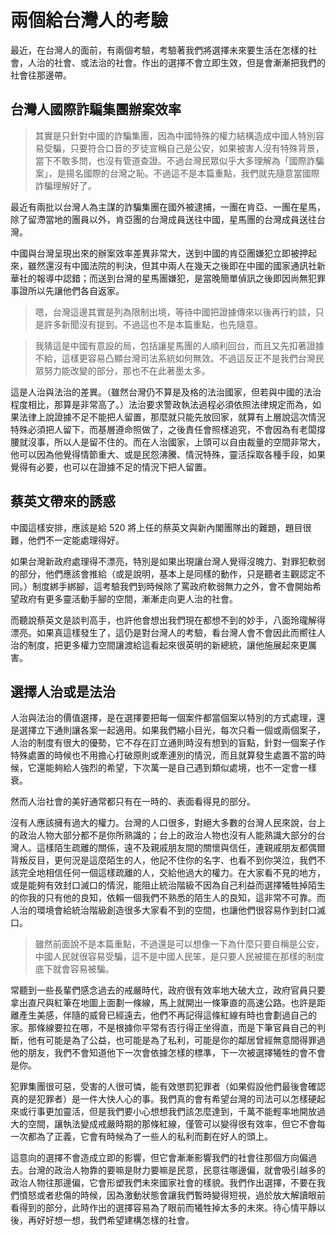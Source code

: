 # 兩個給台灣人的考驗

最近，在台灣人的面前，有兩個考驗，考驗著我們將選擇未來要生活在怎樣的社會，人治的社會、或法治的社會。作出的選擇不會立即生效，但是會漸漸把我們的社會往那邊帶。

## 台灣人國際詐騙集團辦案效率

> 其實是只針對中國的詐騙集團，因為中國特殊的權力結構造成中國人特別容易受騙，只要符合口音的歹徒宣稱自己是公安，如果被害人沒有特殊背景，當下不敢多問，也沒有管道查證。不過台灣民眾似乎大多理解為「國際詐騙案」，是揚名國際的台灣之恥。不過這不是本篇重點，我們就先隨意當國際詐騙理解好了。

最近有兩批以台灣人為主謀的詐騙集團在國外被逮捕，一團在肯亞、一團在星馬，除了留滯當地的團員以外，肯亞團的台灣成員送往中國，星馬團的台灣成員送往台灣。

中國與台灣呈現出來的辦案效率差異非常大，送到中國的肯亞團嫌犯立即被押起來，雖然還沒有中國法院的判決，但其中兩人在幾天之後即在中國的國家通訊社新華社的報導中認錯；而送到台灣的星馬團嫌犯，是當晚簡單偵訊之後即因尚無犯罪事證所以先讓他們各自返家。

> 嗯，台灣這邊其實是列為限制出境，等待中國把證據傳來以後再行約談，只是許多新聞沒有提到。不過這也不是本篇重點，也先隨意。

> 我猜這是中國有意設的局，包括讓星馬團的人順利回台，而且又先扣著證據不給，這樣更容易凸顯台灣司法系統如何無效。不過這反正不是我們台灣民眾努力能改變的部分，那也不在此著墨太多。

這是人治與法治的差異。（雖然台灣仍不算是及格的法治國家，但若與中國的法治程度相比，那算是非常高了。）法治要求警政執法過程必須依照法律規定而為，如果法律上說證據不足不能把人留置，那麼就只能先放回家，就算有上層說這次情況特殊必須把人留下，而基層遵命照做了，之後責任會照樣追究，不會因為有老闆撐腰就沒事，所以人是留不住的。而在人治國家，上頭可以自由裁量的空間非常大，他可以因為他覺得情節重大、或是民怨沸騰、情況特殊，靈活採取各種手段，如果覺得有必要，也可以在證據不足的情況下把人留置。


## 蔡英文帶來的誘惑

中國這樣安排，應該是給 520 將上任的蔡英文與新內閣團隊出的難題，題目很難，他們不一定能處理得好。

如果台灣新政府處理得不漂亮，特別是如果出現讓台灣人覺得沒魄力、對罪犯軟弱的部分，他們應該會推給（或是說明，基本上是同樣的動作，只是聽者主觀認定不同。）制度綁手綁腳，這考驗我們到時候除了罵政府軟弱無力之外，會不會開始希望政府有更多靈活動手腳的空間，漸漸走向更人治的社會。

而聽說蔡英文是談判高手，也許他會想出我們現在都想不到的妙手，八面玲瓏解得漂亮。如果真這樣發生了，這仍是對台灣人的考驗，看台灣人會不會因此而嚮往人治的制度，把更多權力空間讓渡給這看起來很英明的新總統，讓他施展起來更厲害。


## 選擇人治或是法治

人治與法治的價值選擇，是在選擇要把每一個案件都當個案以特別的方式處理，還是選擇立下通則讓各案一起適用。如果我們縮小目光，每次只看一個或兩個案子，人治的制度有很大的優勢，它不存在訂立通則時沒有想到的盲點，針對一個案子作特殊處置的時候也不用擔心打破原則或牽連別的情況，而且就算發生處置不當的時候，它還能夠給人強烈的希望，下次萬一是自己遇到類似處境，也不一定會一樣衰。

然而人治社會的美好通常都只有在一時的、表面看得見的部分。

沒有人應該擁有過大的權力。台灣的人口很多，對絕大多數的台灣人民來說，台上的政治人物大部分都不是你所熟識的；台上的政治人物也沒有人能熟識大部分的台灣人。這樣陌生疏離的關係，遠不及親戚朋友間的關懷與信任，連親戚朋友都偶爾背叛反目，更何況是這麼陌生的人，他記不住你的名字、也看不到你哭泣，我們不該完全地相信任何一個這樣疏離的人，交給他過大的權力。在大家看不見的地方，或是能夠有效封口滅口的情況，能阻止統治階級不因為自己利益而選擇犧牲掉陌生的你我的只有他的良知，依賴一個我們不熟悉的陌生人的良知，這非常不可靠。而人治的環境會給統治階級創造很多大家看不到的空間，也讓他們很容易作到封口滅口。

> 雖然前面說不是本篇重點，不過還是可以想像一下為什麼只要自稱是公安，中國人民就很容易受騙，這不是中國人民笨，是只要人民被擺在那樣的制度底下就會容易被騙。

常聽到一些長輩們感念過去的戒嚴時代，政府很有效率地大破大立，政府官員只要拿出直尺與紅筆在地圖上面劃一條線，馬上就開出一條筆直的高速公路。也許是距離產生美感，伴隨的威脅已經遠去，他們不再記得這條紅線有時也會劃過自己的家。那條線要拉在哪，不是根據你平常有否行得正坐得直，而是下筆官員自己的判斷，他有可能是為了公益，也可能是為了私利，可能是你的鄰居曾經無意間得罪過他的朋友，我們不會知道他下一次會依據怎樣的標準，下一次被選擇犧牲的會不會是你。

犯罪集團很可惡，受害的人很可憐，能有效懲罰犯罪者（如果假設他們最後會確認真的是犯罪者）是一件大快人心的事。我們真的會有希望台灣的司法可以怎樣硬起來或行事更加靈活，但是我們要小心想想我們該怎麼達到，千萬不能輕率地開放過大的空間，讓執法變成戒嚴時期的那條紅線，僅管可以變得很有效率，但它不會每一次都為了正義，它會有時候為了一些人的私利而劃在好人的頭上。

這意向的選擇不會造成立即的影響，但它會漸漸影響我們的社會往那個方向偏過去。台灣的政治人物靠的要嘛是財力要嘛是民意，民意往哪邊偏，就會吸引越多的政治人物往那邊偏，它會形塑我們未來國家社會的樣貌。我們作出選擇，不要在我們憤怒或者悲傷的時候，因為激動狀態會讓我們暫時變得短視，過於放大解讀眼前看得到的部分，此時作出的選擇容易為了眼前而犧牲掉太多的未來。待心情平靜以後，再好好想一想，我們希望建構怎樣的社會。
